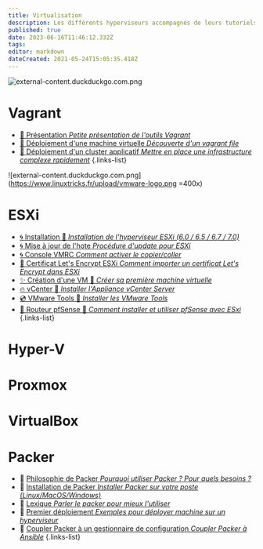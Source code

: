 ```yaml
---
title: Virtualisation
description: Les différents hyperviseurs accompagnés de leurs tutoriels !
published: true
date: 2023-06-16T11:46:12.332Z
tags: 
editor: markdown
dateCreated: 2021-05-24T15:05:35.418Z
---
```


![external-content.duckduckgo.com.png](/external-content.duckduckgo.com.png)
# Vagrant
- [💠 Présentation *Petite présentation de l'outils Vagrant*](/Virtualisation/Vagrant/Présentation)
- [💠 Déploiement d'une machine virtuelle *Découverte d'un vagrant file*](/Virtualisation/Vagrant/déploiement-machine-virtuelle)
- [💠 Déploiement d'un cluster applicatif *Mettre en place une infrastructure complexe rapidement*](/Virtualisation/Vagrant/déploiement-cluster-web)
{.links-list}
  
   


![external-content.duckduckgo.com.png](https://www.linuxtricks.fr/upload/vmware-logo.png =400x)
# ESXi
- [🌀 Installation 🚧 *Installation de l'hyperviseur ESXi (6.0 / 6.5 / 6.7 / 7.0)*](/Virtualisation/VMware-ESXi/Installation)
- [🌀 Mise à jour de l'hote *Procédure d'update pour ESXi*](/Virtualisation/VMware-ESXi/Mise-a-jour)
- [🌀 Console VMRC *Comment activer le copier/coller*](/Virtualisation/VMware-ESXi/console-vmrc-copier-coller)
- [📜 Certificat Let's Encrypt ESXi *Comment importer un certificat Let's Encrypt dans ESXi*](/Virtualisation/VMware-ESXi/Certificat-LetsEncrypt)
- [✨ Création d'une VM 🚧 *Créer sa première machine virtuelle*](/Virtualisation/VMware-ESXi/Création-VM)
- [🔥 vCenter 🚧 *Installer l'Appliance vCenter Server*](/Virtualisation/VMware-ESXi/vCenter)
- [💿 VMware Tools 🚧 *Installer les VMware Tools*](/Virtualisation/VMware-ESXi/VMware-Tools)
- [💠 Routeur pfSense 🚧 *Comment installer et utiliser pfSense avec ESxi*](/Virtualisation/VMware-ESXi/pfSense)
{.links-list}

# Hyper-V

# Proxmox

# VirtualBox

# Packer
- 🚧 [Philosophie de Packer *Pourquoi utiliser Packer ? Pour quels besoins ?* ](/Virtualisation/Packer/Explication)
- 🚧 [Installation de Packer *Installer Packer sur votre poste (Linux/MacOS/Windows)* ](/Virtualisation/Packer/Installation)
- 🚧 [Lexique *Parler le packer pour mieux l'utiliser*](/Virtualisation/Packer/Lexique)
- 🚧 [Premier déploiement *Exemples pour déployer machine sur un hyperviseur*](/Virtualisation/Packer/Premier-deploiement)
- 🚧 [Coupler Packer à un gestionnaire de configuration *Coupler Packer à Ansible*](/Virtualisation/Packer/Premier-deploiement)
{.links-list}
  